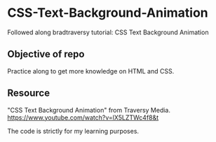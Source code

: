 # CSS-Text-Background-Animation

Followed along bradtraversy tutorial: CSS Text Background Animation

## Objective of repo

Practice along to get more knowledge on HTML and CSS.

## Resource

"CSS Text Background Animation" from Traversy Media. https://www.youtube.com/watch?v=lX5LZTWc4f8&t

The code is strictly for my learning purposes.
